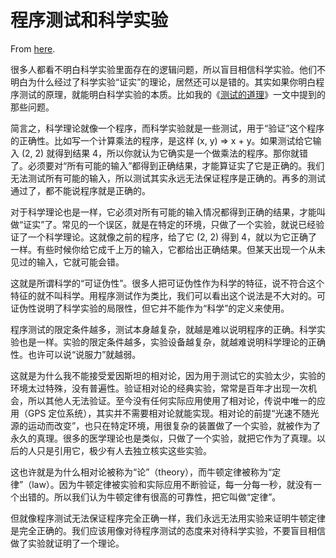 # 程序测试和科学实验

From [here](https://yinwang1.substack.com/p/tests-and-experiments).

<span>很多人都看不明白科学实验里面存在的逻辑问题，所以盲目相信科学实验。他们不明白为什么经过了科学实验“证实”的理论，居然还可以是错的。其实如果你明白程序测试的原理，就能明白科学实验的本质。比如我的《</span>[测试的道理](http://www.yinwang.org/blog-cn/2016/09/14/tests)<span>》一文中提到的那些问题。</span>

简言之，科学理论就像一个程序，而科学实验就是一些测试，用于“验证”这个程序的正确性。比如写一个计算乘法的程序，是这样 (x, y) => x + y。如果测试给它输入 (2, 2) 就得到结果 4，所以你就认为它确实是一个做乘法的程序。那你就错了。必须要对“所有可能的输入”都得到正确结果，才能算证实了它是正确的。我们无法测试所有可能的输入，所以测试其实永远无法保证程序是正确的。再多的测试通过了，都不能说程序就是正确的。

对于科学理论也是一样，它必须对所有可能的输入情况都得到正确的结果，才能叫做“证实”了。常见的一个误区，就是在特定的环境，只做了一个实验，就说已经验证了一个科学理论。这就像之前的程序，给了它 (2, 2) 得到 4，就以为它正确了一样。有些时候你给它成千上万的输入，它都给出正确结果。但某天出现一个从未见过的输入，它就可能会错。

这就是所谓科学的“可证伪性”。很多人把可证伪性作为科学的特征，说不符合这个特征的就不叫科学。用程序测试作为类比，我们可以看出这个说法是不大对的。可证伪性说明了科学实验的局限性，但它并不能作为“科学”的定义来使用。

程序测试的限定条件越多，测试本身越复杂，就越是难以说明程序的正确。科学实验也是一样。实验的限定条件越多，实验设备越复杂，就越难说明科学理论的正确性。也许可以说“说服力”就越弱。

这就是为什么我不能接受爱因斯坦的相对论，因为用于测试它的实验太少，实验的环境太过特殊，没有普遍性。验证相对论的经典实验，常常是百年才出现一次机会，所以其他人无法验证。至今没有任何实际应用使用了相对论，传说中唯一的应用（GPS 定位系统），其实并不需要相对论就能实现。相对论的前提“光速不随光源的运动而改变”，也只在特定环境，用很复杂的装置做了一个实验，就被作为了永久的真理。很多的医学理论也是类似，只做了一个实验，就把它作为了真理。以后的人只是引用它，极少有人去独立核实这些实验。

这也许就是为什么相对论被称为“论”（theory），而牛顿定律被称为“定律”（law）。因为牛顿定律被实验和实际应用不断验证，每一分每一秒，就没有一个出错的。所以我们认为牛顿定律有很高的可靠性，把它叫做“定律”。

但就像程序测试无法保证程序完全正确一样，我们永远无法用实验来证明牛顿定律是完全正确的。我们应该用像对待程序测试的态度来对待科学实验，不要盲目相信做了实验就证明了一个理论。
